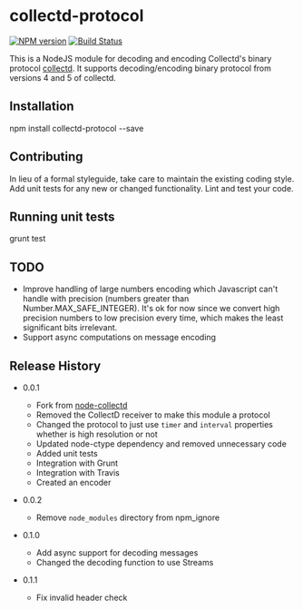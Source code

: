 collectd-protocol
=============

[![NPM version][npm-image]][npm-url] [![Build Status](https://travis-ci.org/Mindera/collectd-protocol.svg?branch=master)](https://travis-ci.org/Mindera/collectd-protocol)

  This is a NodeJS module for decoding and encoding Collectd's binary protocol [collectd](http://collectd.org/). It supports decoding/encoding binary protocol from versions 4 and 5 of collectd.

## Installation

  npm install collectd-protocol --save
  
## Contributing

  In lieu of a formal styleguide, take care to maintain the existing coding style.
  Add unit tests for any new or changed functionality. Lint and test your code.
  
## Running unit tests
  
  grunt test
  
## TODO
  * Improve handling of large numbers encoding which Javascript can't handle with precision (numbers greater than Number.MAX_SAFE_INTEGER). It's ok for now since we convert high precision numbers to low precision every time, which makes the least significant bits irrelevant.
  * Support async computations on message encoding

## Release History

  * 0.0.1
    - Fork from [node-collectd](https://github.com/Mindera/node-collectd)
    - Removed the CollectD receiver to make this module a protocol
    - Changed the protocol to just use `timer` and `interval` properties whether is high resolution or not
    - Updated node-ctype dependency and removed unnecessary code
    - Added unit tests
    - Integration with Grunt
    - Integration with Travis
    - Created an encoder
    
  * 0.0.2
    - Remove `node_modules` directory from npm_ignore
  
  * 0.1.0
    - Add async support for decoding messages
    - Changed the decoding function to use Streams

  * 0.1.1
    - Fix invalid header check

[npm-url]: https://npmjs.org/package/collectd-protocol
[npm-image]: https://badge.fury.io/js/collectd-protocol.svg
